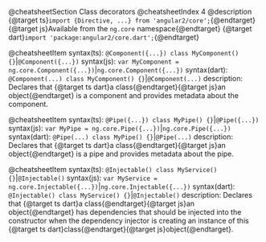 @cheatsheetSection
Class decorators
@cheatsheetIndex 4
@description
{@target ts}`import {Directive, ...} from 'angular2/core';`{@endtarget}
{@target js}Available from the `ng.core` namespace{@endtarget}
{@target dart}`import 'package:angular2/core.dart';`{@endtarget}

@cheatsheetItem
syntax(ts):
`@Component({...})
class MyComponent() {}`|`@Component({...})`
syntax(js):
`var MyComponent = ng.core.Component({...})`|`ng.core.Component({...})`
syntax(dart):
`@Component(...)
class MyComponent() {}`|`@Component(...)`
description:
Declares that {@target ts dart}a class{@endtarget}{@target js}an object{@endtarget} is a component and provides metadata about the component.

@cheatsheetItem
syntax(ts):
`@Pipe({...})
class MyPipe() {}`|`@Pipe({...})`
syntax(js):
`var MyPipe = ng.core.Pipe({...})`|`ng.core.Pipe({...})`
syntax(dart):
`@Pipe(...)
class MyPipe() {}`|`@Pipe(...)`
description:
Declares that {@target ts dart}a class{@endtarget}{@target js}an object{@endtarget} is a pipe and provides metadata about the pipe.

@cheatsheetItem
syntax(ts):
`@Injectable()
class MyService() {}`|`@Injectable()`
syntax(js):
`var MyService = ng.core.Injectable({...})`|`ng.core.Injectable({...})`
syntax(dart):
`@Injectable()
class MyService() {}`|`@Injectable()`
description:
Declares that {@target ts dart}a class{@endtarget}{@target js}an object{@endtarget} has dependencies that should be injected into the constructor when the dependency
injector is creating an instance of this {@target ts dart}class{@endtarget}{@target js}object{@endtarget}.

